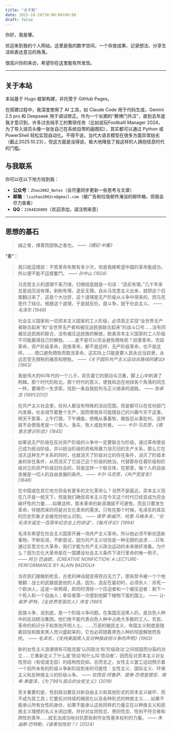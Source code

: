 ```yaml
---
title: "关于我"
date: 2025-10-20T10:00:00+08:00
draft: false
---
```


你好，我是肇。

欢迎来到我的个人网站。这里是我的数字空间，一个存放成果、记录想法、分享生活和表达意见的角落。

很高兴你的来访，希望你在这里能有所发现。

---

## 关于本站

本站基于 Hugo 框架构建，并托管于 GitHub Pages。

在搭建过程中，我深度使用了 AI 工具，如 Claude Code 用于代码生成，Gemini 2.5 pro 和 Deepseek 用于调试修正。作为一个长期的“赛博门外汉”，直到去年底我才意识到，许多过去纯手工的繁琐任务（比如说玩Footballl Manager 2024，为了导入球员头像一张张自己在系统自带的画图扣），其实都可以通过 Python 或 PowerShell 轻松实现自动化。不得不说，当代大语言模型在很多方面异常拙劣（截止2025.10.23），但这方面是没得说，极大地降低了我这样的人拥抱信息时代的门槛。

## 与我联系

你可以在以下地方找到我：

*   **公众号**：`Zhao2002_Notes`（会尽量同步更新一些思考与文章）
*   **邮箱**：`liuzhao2002cn@gmail.com`（被广告和垃圾邮件淹没的邮件箱，但我会尽力查看）
*   **QQ**：`2264826889`（欢迎添加，请注明来意）

---

## 思想的基石

> 誠之者，擇善而固執之者也。
> <cite>——《禮記·中庸》</cite>

“善”：

> 我只能這樣説：不管革命失敗有多少次，但是我總希望中國的革命能成功，所以便不能不這樣奮鬥。
> <cite>—— 孙中山 (1924)</cite>

> 马克思主义的道理千条万绪，归根结底就是一句话：“造反有理。”几千年来总是说压迫有理，剥削有理，造反无理。自从马克思主义出来，就把这个旧案翻过来了，这是个大功劳，这个道理是无产阶级从斗争中得来的，而马克思作了结论。根据这个道理，于是就反抗，就斗争，就干社会主义。
> <cite>—— 毛泽东 (1949)</cite>

> 社会主义国家和一切资本主义国家的工人阶级，必须真正实现“全世界无产者联合起来”和“全世界无产者和被压迫民族联合起来”的战斗口号……没有同被压迫民族的联合，没有被压迫民族的解放，欧美资本主义国家的工人阶级不可能赢得自己的解放。……是不是可以完全避免牺牲呢？奴隶革命，农奴革命，资产阶级革命，民族革命，都不是这样，无产阶级革命，也不是这样。……借口避免牺牲而取消革命，这实际上只能是要人民永远当奴隶，永远忍受无限制的痛苦和牺牲。
> <cite>——《关于国际共产主义运动总路线的建议》(1963)</cite>

> 我是伟大的60年代的一个儿子，背负着它的感动与沉重，脚上心中刺满了荆棘。那个时代的败北，那个时代的意义，使我和远在地球各个角落的同志一样，要竭尽一生求索，找到一条自我批判与正义继承的道路。
> <cite>—— 张承志 (1991/2012)</cite>

> 在共产主义社会里，任何人都没有特殊的活动范围，而是都可以在任何部门内发展，社会调节着整个生产，因而使我有可能随自己的兴趣今天干这事，明天干那事，上午打猎，下午捕鱼，傍晚从事畜牧，晚饭后从事批判，这样就不会使我老是一个猎人、渔夫、牧人或批判者。
> <cite>—— 卡尔·马克思，《德意志意识形态》(1845)</cite>

> 如果说无产阶级在反对资产阶级的斗争中一定要联合为阶级，通过革命使自己成为统治阶级，并以统治阶级的资格用暴力消灭旧的生产关系，那么它在消灭这种生产关系的同时，也就消灭了阶级对立的存在条件，消灭了阶级本身的存在条件，从而消灭了它自己这个阶级的统治。代替那存在着阶级和阶级对立的资产阶级旧社会的，将是这样一个联合体，在那里，每个人的自由发展是一切人的自由发展的条件。
> <cite>—— 卡尔·马克思，《共产党宣言》(1848)</cite>

> 在中国或在其它地方将会有更多的文化革命么？当然不是最近。资本主义现在几乎是一统天下。但是我们确信资本主义在今天这个时代已经变成为完全破坏性的力量……如果这样，那末革命的新浪潮就不可避免，而且只要发生革命，伴随而来的将是对文化革命的需求。只有在那个时候，毛泽东的真实的历史形象才会被充份地认识到。
> <cite>—— 保罗·斯威齐、哈里·马格多夫，“在毛泽东诞生一百周年纪念会上的讲话”，《每月评论》(1994)</cite>

> 毛泽东希望在社会主义国家开展一场共产主义革命。所以他必须不断创造新事物，不断前进，不断尝试，因为共产主义恰恰是一种无限的追求……只有通过反思文化大革命，我们才能为共产主义政治运动的未来做好准备。为什么？因为文化大革命是在一国建设社会主义条件下进行革命的唯一例子。
> <cite>—— 阿兰·巴迪欧，《CREATIVE NONFICTION: A LECTURE-PERFORMANCE BY ALAIN BADIOU》</cite>

> 当农民们接触到枪支，古老的神话就变得苍白无力了，那些禁令被一个个地推翻：战士的武器就是他的人道。因为，造反在最初时，必须杀人：杀死一个欧洲人，这是一举两得，即同时清除一个压迫者和一个被压迫者：剩下一个死人和一个自由人；幸存者第一次感到他脚下植物下面的国土。
> <cite>—— 让-保罗·萨特，《全世界受苦的人》序言 (1961)</cite>

> 民族斗争，说到底，是一个阶级斗争问题。在美国压迫黑人的，是白色人种中的反动统治集团。他们绝不能代表白色人种中占绝大多数的工人、农民、革命的知识分子和其他开明人士。……万恶的殖民主义、帝国主义制度是随着奴役和贩卖黑人而兴盛起来的，它也必将随着黑色人种的彻底解放而告终。
> <cite>—— 毛泽东，《支持美国黑人反对种族歧视斗争的声明》(1963)</cite>

> 新的女性主义浪潮很有可能克服‘认同政治’和‘阶级政治’之间顽固而分裂的对立……它重新定义了什么是‘劳动’和什么叫‘劳动者’，因而反对资本主义对女性劳动（有偿或无偿）的结构性贬抑。总而言之，女性主义罢工运动预示着一个前所未有的阶级斗争新阶段到来的可能性：女性主义、国际主义、环保主义和反种族主义的阶级斗争。
> <cite>—— 钦西亚·阿鲁萨、提泰·巴塔查理亚、南希·弗雷泽，《为了99%民众的女权主义》(2019)</cite>

> 至关重要的是，性别政治要反对新自由主义和其他形式的资本主义破坏，而不成为其工具；它要反对持续的殖民化以及各种形式的种族主义……如果不能承认所有女性的身份，如果不能承认这些同样的力量正在以种族主义和民族主义理想的名义关闭边境，并针对女同性恋、男同性恋、性别不符合者和跨性别青年……就无法成功地对抗那些剥夺女性基本权利的力量。
> <cite>—— 朱迪斯·巴特勒，《谁害怕性别？》(2024)</cite>
